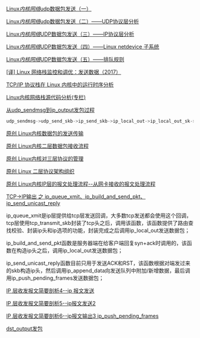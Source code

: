 [Linux*内核网络*udp数据包发送（一）                                ](https://blog.51cto.com/u_15155099/2767255)

[Linux*内核网络*udp数据包发送（二）——UDP协议层分析                                ](https://blog.51cto.com/u_15155099/2767256)

[Linux*内核网络*UDP数据包发送（三）——IP协议层分析                                ](https://blog.51cto.com/u_15155099/2767257)

[Linux*内核网络*UDP数据包发送（四）——Linux netdevice 子系统                                ](https://blog.51cto.com/u_15155099/2767259)

[Linux*内核网络*UDP数据包发送（五）——排队规则                                ](https://blog.51cto.com/u_15155099/2767262)



[[译] Linux 网络栈监控和调优：发送数据（2017）](http://arthurchiao.art/blog/tuning-stack-tx-zh/)

[TCP/IP 协议栈在 Linux 内核中的运行时序分析](https://www.cnblogs.com/luoyang-/p/14349884.html)

[Linux内核网络栈源代码分析(专栏)](https://blog.csdn.net/geekcome/article/details/8333011)

[从udp_sendmsg到ip_output发包过程](https://blog.csdn.net/hhhhhyyyyy8/article/details/106589844)

```c
udp_sendmsg->udp_send_skb->ip_send_skb->ip_local_out->ip_local_out_sk->__ip_local_out->__ip_local_out_sk->dst_output_sk->ip_output
```



[原创                   Linux内核数据包的发送传输](https://blog.csdn.net/asiainfolf/article/details/10252857)

[原创                   Linux内核二层数据包接收流程 ](https://blog.csdn.net/asiainfolf/article/details/10286593)

[原创                   Linux内核对三层协议的管理 ](https://blog.csdn.net/asiainfolf/article/details/10296673)

[原创                   Linux 二层协议架构组织](https://blog.csdn.net/asiainfolf/article/details/10475583)

[原创                   Linux内核IP层的报文处理流程--从网卡接收的报文处理流程 ](https://blog.csdn.net/asiainfolf/article/details/10789811)





[TCP->IP输出 之 ip_queue_xmit、ip_build_and_send_pkt、ip_send_unicast_reply](https://www.cnblogs.com/wanpengcoder/p/11755349.html)

ip_queue_xmit是ip层提供给tcp层发送回调，大多数tcp发送都会使用这个回调，tcp层使用tcp_transmit_skb封装了tcp头之后，调用该函数，该函数提供了路由查找校验、封装ip头和ip选项的功能，封装完成之后调用ip_local_out发送数据包；

ip_build_and_send_pkt函数是服务器端在给客户端回复syn+ack时调用的，该函数在构造ip头之后，调用ip_local_out发送数据包；

ip_send_unicast_reply函数目前只用于发送ACK和RST，该函数根据对端发过来的skb构造ip头，然后调用ip_append_data向发送队列中附加/新增数据，最后调用ip_push_pending_frames发送数据包；



[IP 层收发报文简要剖析4--ip 报文发送](https://www.cnblogs.com/codestack/p/9195001.html)

[IP 层收发报文简要剖析5--ip报文发送2](https://www.cnblogs.com/codestack/p/9201813.html)

[IP 层收发报文简要剖析6--ip报文输出3 ip_push_pending_frames](https://www.cnblogs.com/codestack/p/9265886.html)

[dst_output发包](https://www.cnblogs.com/codestack/p/9292122.html)

